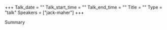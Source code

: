 +++
Talk_date = ""
Talk_start_time = ""
Talk_end_time = ""
Title = ""
Type = "talk"
Speakers = ["jack-maher"]
+++

Summary
